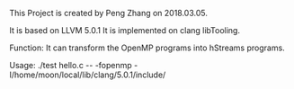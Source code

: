 This Project is created by Peng Zhang on 2018.03.05.

It is based on LLVM 5.0.1
It is implemented on clang libTooling.

Function:
It can transform the OpenMP programs into hStreams programs.

Usage:
./test hello.c -- -fopenmp -I/home/moon/local/lib/clang/5.0.1/include/
